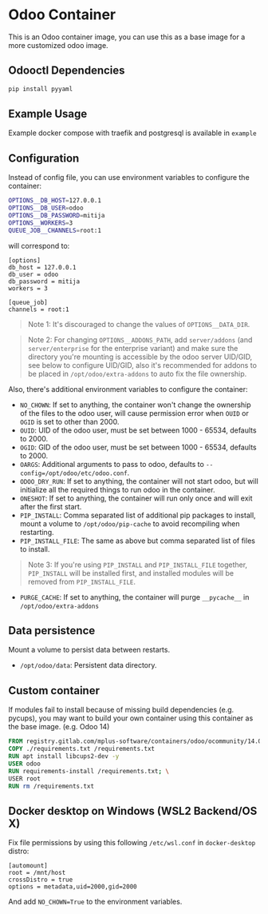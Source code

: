 # Odoo Container
This is an Odoo container image, you can use this as a base image for a more customized odoo image.

## Odooctl Dependencies
```sh
pip install pyyaml
```

## Example Usage
Example docker compose with traefik and postgresql is available in `example`

## Configuration
Instead of config file, you can use environment variables to configure the container:
```sh
OPTIONS__DB_HOST=127.0.0.1
OPTIONS__DB_USER=odoo
OPTIONS__DB_PASSWORD=mitija
OPTIONS__WORKERS=3
QUEUE_JOB__CHANNELS=root:1
```
will correspond to:
```
[options]
db_host = 127.0.0.1
db_user = odoo
db_password = mitija
workers = 3

[queue_job]
channels = root:1
```
> Note 1: It's discouraged to change the values of `OPTIONS__DATA_DIR`.

> Note 2: For changing `OPTIONS__ADDONS_PATH`, add `server/addons` (and `server/enterprise` for the enterprise variant) and make sure the directory you're mounting is accessible by the odoo server UID/GID, see below to configure UID/GID, also it's recommended for addons to be placed in `/opt/odoo/extra-addons` to auto fix the file ownership.

Also, there's additional environment variables to configure the container:
- `NO_CHOWN`: If set to anything, the container won't change the ownership of the files to the odoo user, will cause permission error when `OUID` or `OGID` is set to other than 2000.
- `OUID`: UID of the odoo user, must be set between 1000 - 65534, defaults to 2000.
- `OGID`: GID of the odoo user, must be set between 1000 - 65534, defaults to 2000.
- `OARGS`: Additional arguments to pass to odoo, defaults to `--config=/opt/odoo/etc/odoo.conf`.
- `ODOO_DRY_RUN`: If set to anything, the container will not start odoo, but will initialize all the required things to run odoo in the container.
- `ONESHOT`: If set to anything, the container will run only once and will exit after the first start.
- `PIP_INSTALL`: Comma separated list of additional pip packages to install, mount a volume to `/opt/odoo/pip-cache` to avoid recompiling when restarting.
- `PIP_INSTALL_FILE`: The same as above but comma separated list of files to install.
> Note 3: If you're using `PIP_INSTALL` and `PIP_INSTALL_FILE` together, `PIP_INSTALL` will be installed first, and installed modules will be removed from `PIP_INSTALL_FILE`.
- `PURGE_CACHE`: If set to anything, the container will purge `__pycache__` in `/opt/odoo/extra-addons`

## Data persistence
Mount a volume to persist data between restarts.

- `/opt/odoo/data`: Persistent data directory.

## Custom container
If modules fail to install because of missing build dependencies (e.g. pycups), you may want to build your own container using this container as the base image. (e.g. Odoo 14)

```Dockerfile
FROM registry.gitlab.com/mplus-software/containers/odoo/ocommunity/14.0:latest
COPY ./requirements.txt /requirements.txt
RUN apt install libcups2-dev -y
USER odoo
RUN requirements-install /requirements.txt; \
USER root
RUN rm /requirements.txt
```

## Docker desktop on Windows (WSL2 Backend/OS X)
Fix file permissions by using this following `/etc/wsl.conf` in `docker-desktop` distro:

```
[automount]
root = /mnt/host
crossDistro = true
options = metadata,uid=2000,gid=2000
```

And add `NO_CHOWN=True` to the environment variables.